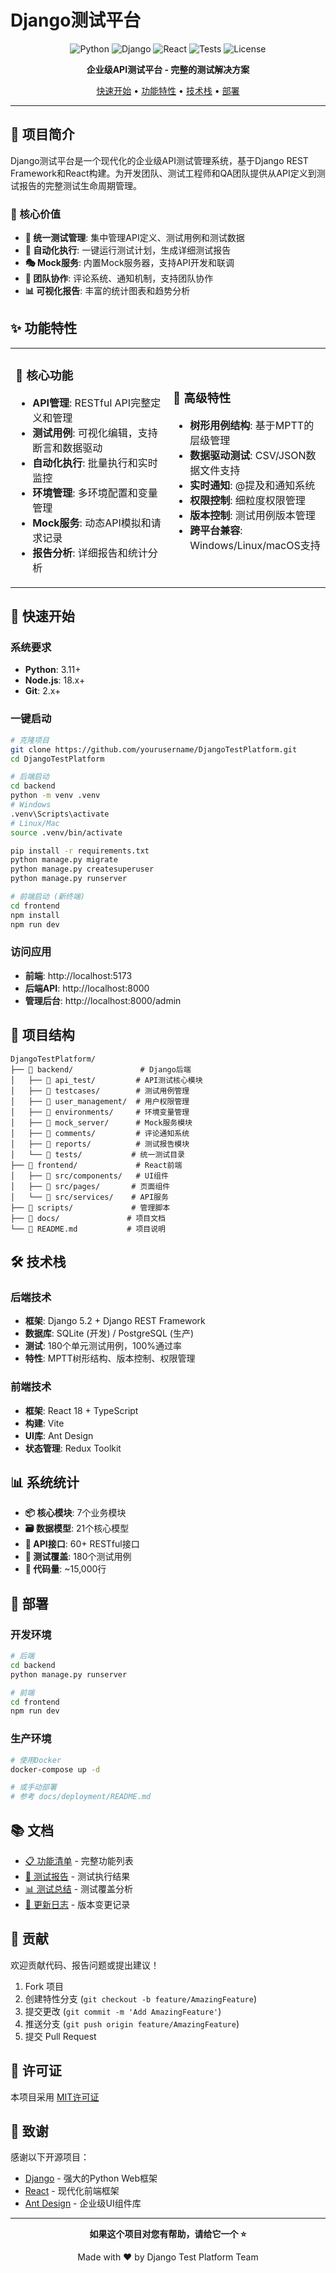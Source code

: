 # Django测试平台

<div align="center">

![Python](https://img.shields.io/badge/Python-3.11+-blue.svg)
![Django](https://img.shields.io/badge/Django-5.2+-green.svg)
![React](https://img.shields.io/badge/React-18+-lightblue.svg)
![Tests](https://img.shields.io/badge/Tests-180%20passed-brightgreen.svg)
![License](https://img.shields.io/badge/License-MIT-yellow.svg)

**企业级API测试平台 - 完整的测试解决方案**

[快速开始](#-快速开始) • [功能特性](#-功能特性) • [技术栈](#️-技术栈) • [部署](#-部署)

</div>

---

## 📖 项目简介

Django测试平台是一个现代化的企业级API测试管理系统，基于Django REST Framework和React构建。为开发团队、测试工程师和QA团队提供从API定义到测试报告的完整测试生命周期管理。

### 🎯 核心价值
- **🎯 统一测试管理**: 集中管理API定义、测试用例和测试数据
- **🚀 自动化执行**: 一键运行测试计划，生成详细测试报告
- **🎭 Mock服务**: 内置Mock服务器，支持API开发和联调
- **👥 团队协作**: 评论系统、通知机制，支持团队协作
- **📊 可视化报告**: 丰富的统计图表和趋势分析

## ✨ 功能特性

<table>
<tr>
<td width="50%">

### 🔧 核心功能
- **API管理**: RESTful API完整定义和管理
- **测试用例**: 可视化编辑，支持断言和数据驱动
- **自动化执行**: 批量执行和实时监控
- **环境管理**: 多环境配置和变量管理
- **Mock服务**: 动态API模拟和请求记录
- **报告分析**: 详细报告和统计分析

</td>
<td width="50%">

### 🌟 高级特性
- **树形用例结构**: 基于MPTT的层级管理
- **数据驱动测试**: CSV/JSON数据文件支持
- **实时通知**: @提及和通知系统
- **权限控制**: 细粒度权限管理
- **版本控制**: 测试用例版本管理
- **跨平台兼容**: Windows/Linux/macOS支持

</td>
</tr>
</table>

## 🚀 快速开始

### 系统要求
- **Python**: 3.11+ 
- **Node.js**: 18.x+
- **Git**: 2.x+

### 一键启动

```bash
# 克隆项目
git clone https://github.com/yourusername/DjangoTestPlatform.git
cd DjangoTestPlatform

# 后端启动
cd backend
python -m venv .venv
# Windows
.venv\Scripts\activate
# Linux/Mac  
source .venv/bin/activate

pip install -r requirements.txt
python manage.py migrate
python manage.py createsuperuser
python manage.py runserver

# 前端启动 (新终端)
cd frontend
npm install
npm run dev
```

### 访问应用
- **前端**: http://localhost:5173
- **后端API**: http://localhost:8000
- **管理后台**: http://localhost:8000/admin

## 📁 项目结构

```
DjangoTestPlatform/
├── 📁 backend/               # Django后端
│   ├── 📁 api_test/         # API测试核心模块
│   ├── 📁 testcases/        # 测试用例管理
│   ├── 📁 user_management/  # 用户权限管理
│   ├── 📁 environments/     # 环境变量管理
│   ├── 📁 mock_server/      # Mock服务模块
│   ├── 📁 comments/         # 评论通知系统
│   ├── 📁 reports/          # 测试报告模块
│   └── 📁 tests/           # 统一测试目录
├── 📁 frontend/             # React前端
│   ├── 📁 src/components/   # UI组件
│   ├── 📁 src/pages/       # 页面组件
│   └── 📁 src/services/    # API服务
├── 📁 scripts/             # 管理脚本
├── 📁 docs/               # 项目文档
└── 📄 README.md           # 项目说明
```

## 🛠️ 技术栈

### 后端技术
- **框架**: Django 5.2 + Django REST Framework
- **数据库**: SQLite (开发) / PostgreSQL (生产)
- **测试**: 180个单元测试用例，100%通过率
- **特性**: MPTT树形结构、版本控制、权限管理

### 前端技术
- **框架**: React 18 + TypeScript
- **构建**: Vite
- **UI库**: Ant Design
- **状态管理**: Redux Toolkit

## 📊 系统统计

- **📦 核心模块**: 7个业务模块
- **🗃️ 数据模型**: 21个核心模型
- **🔌 API接口**: 60+ RESTful接口
- **🧪 测试覆盖**: 180个测试用例
- **📝 代码量**: ~15,000行

## 🚀 部署

### 开发环境
```bash
# 后端
cd backend
python manage.py runserver

# 前端
cd frontend
npm run dev
```

### 生产环境
```bash
# 使用Docker
docker-compose up -d

# 或手动部署
# 参考 docs/deployment/README.md
```

## 📚 文档

- [📋 功能清单](backend/BACKEND_FUNCTION_LIST.md) - 完整功能列表
- [🧪 测试报告](backend/UNIT_TEST_EXECUTION_REPORT.md) - 测试执行结果
- [📊 测试总结](backend/TEST_SUMMARY.md) - 测试覆盖分析
- [🔄 更新日志](CHANGELOG.md) - 版本变更记录

## 🤝 贡献

欢迎贡献代码、报告问题或提出建议！

1. Fork 项目
2. 创建特性分支 (`git checkout -b feature/AmazingFeature`)
3. 提交更改 (`git commit -m 'Add AmazingFeature'`)
4. 推送分支 (`git push origin feature/AmazingFeature`)
5. 提交 Pull Request

## 📄 许可证

本项目采用 [MIT许可证](LICENSE)

## 🙏 致谢

感谢以下开源项目：
- [Django](https://djangoproject.com/) - 强大的Python Web框架
- [React](https://reactjs.org/) - 现代化前端框架
- [Ant Design](https://ant.design/) - 企业级UI组件库

---

<div align="center">

**如果这个项目对您有帮助，请给它一个 ⭐️**

Made with ❤️ by Django Test Platform Team

</div>